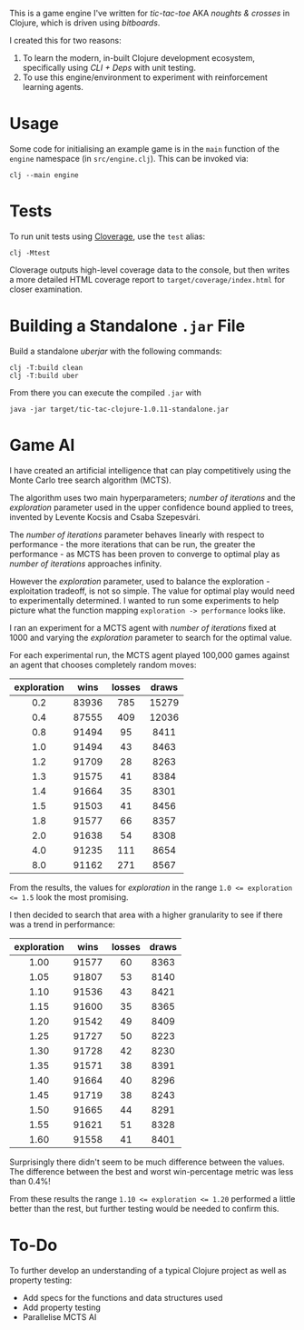 This is a game engine I've written for _tic-tac-toe_ AKA _noughts & crosses_ in Clojure, which is driven using _bitboards_.

I created this for two reasons:
1. To learn the modern, in-built Clojure development ecosystem, specifically using *CLI + Deps* with unit testing.
2. To use this engine/environment to experiment with reinforcement learning agents.


Usage
=====

Some code for initialising an example game is in the `main` function of the `engine` namespace (in `src/engine.clj`). This can be invoked via:

```shell
clj --main engine
```


Tests
=====

To run unit tests using [Cloverage](https://github.com/cloverage/cloverage), use the `test` alias:

```shell
clj -Mtest
```

Cloverage outputs high-level coverage data to the console, but then writes a more detailed HTML coverage report to `target/coverage/index.html` for closer examination.


Building a Standalone `.jar` File
=================================

Build a standalone *uberjar* with the following commands:

```shell
clj -T:build clean
clj -T:build uber
```

From there you can execute the compiled `.jar` with

```shell
java -jar target/tic-tac-clojure-1.0.11-standalone.jar
```


Game AI
=======

I have created an artificial intelligence that can play competitively using the Monte Carlo tree search algorithm (MCTS).

The algorithm uses two main hyperparameters; *number of iterations* and the *exploration* parameter used in the upper confidence bound applied to trees, invented by Levente Kocsis and Csaba Szepesvári.

The *number of iterations* parameter behaves linearly with respect to performance - the more iterations that can be run, the greater the performance - as MCTS has been proven to converge to optimal play as *number of iterations* approaches infinity.

However the *exploration* parameter, used to balance the exploration - exploitation tradeoff, is not so simple. The value for optimal play would need to experimentally determined. I wanted to run some experiments to help picture what the function mapping `exploration -> performance` looks like.

I ran an experiment for a MCTS agent with *number of iterations* fixed at 1000 and varying the *exploration* parameter to search for the optimal value.

For each experimental run, the MCTS agent played 100,000 games against an agent that chooses completely random moves:

| exploration |  wins | losses | draws |
|:-----------:|:-----:|:------:|:-----:|
|     0.2     | 83936 |   785  | 15279 |
|     0.4     | 87555 |   409  | 12036 |
|     0.8     | 91494 |    95  |  8411 |
|     1.0     | 91494 |    43  |  8463 |
|     1.2     | 91709 |    28  |  8263 |
|     1.3     | 91575 |    41  |  8384 |
|     1.4     | 91664 |    35  |  8301 |
|     1.5     | 91503 |    41  |  8456 |
|     1.8     | 91577 |    66  |  8357 |
|     2.0     | 91638 |    54  |  8308 |
|     4.0     | 91235 |   111  |  8654 |
|     8.0     | 91162 |   271  |  8567 |

From the results, the values for *exploration* in the range `1.0 <= exploration <= 1.5` look the most promising.

I then decided to search that area with a higher granularity to see if there was a trend in performance:

| exploration |  wins | losses | draws |
|:-----------:|:-----:|:------:|:-----:|
|     1.00    | 91577 |   60   |  8363 |
|     1.05    | 91807 |   53   |  8140 |
|     1.10    | 91536 |   43   |  8421 |
|     1.15    | 91600 |   35   |  8365 |
|     1.20    | 91542 |   49   |  8409 |
|     1.25    | 91727 |   50   |  8223 |
|     1.30    | 91728 |   42   |  8230 |
|     1.35    | 91571 |   38   |  8391 |
|     1.40    | 91664 |   40   |  8296 |
|     1.45    | 91719 |   38   |  8243 |
|     1.50    | 91665 |   44   |  8291 |
|     1.55    | 91621 |   51   |  8328 |
|     1.60    | 91558 |   41   |  8401 |

Surprisingly there didn't seem to be much difference between the values. The difference between the best and worst win-percentage metric was less than 0.4%!

From these results the range `1.10 <= exploration <= 1.20` performed a little better than the rest, but further testing would be needed to confirm this.


To-Do
=====

To further develop an understanding of a typical Clojure project as well as property testing:
- Add specs for the functions and data structures used
- Add property testing
- Parallelise MCTS AI
